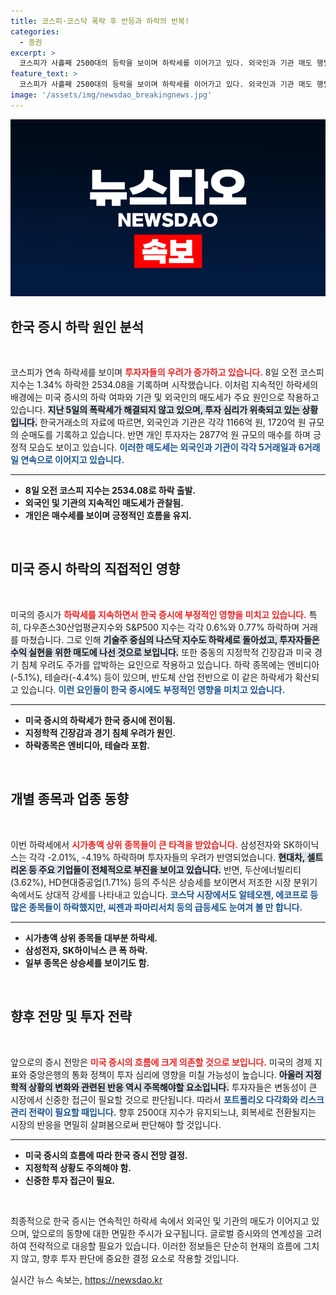 ```yaml
---
title: 코스피·코스닥 폭락 후 반등과 하락의 반복!
categories:
  - 증권
excerpt: >
  코스피가 사흘째 2500대의 등락을 보이며 하락세를 이어가고 있다. 외국인과 기관 매도 행렬 속에 삼성전자와 SK하이닉스 등 주요 종목들이 무기력한 모습을 보이고, 뉴욕 증시의 하락 여파가 이어지는 가운데, 인내의 시간이 계속되고 있다.
feature_text: >
  코스피가 사흘째 2500대의 등락을 보이며 하락세를 이어가고 있다. 외국인과 기관 매도 행렬 속에 삼성전자와 SK하이닉스 등 주요 종목들이 무기력한 모습을 보이고, 뉴욕 증시의 하락 여파가 이어지는 가운데, 인내의 시간이 계속되고 있다.
image: '/assets/img/newsdao_breakingnews.jpg'
---
```


<p><img src="/assets/img/newsdao_breakingnews.jpg" alt="bookingtag 속보" /></p>

<h2 data-ke-size="size26">한국 증시 하락 원인 분석</h2>

<p data-ke-size="size16">&nbsp;</p>

<p>코스피가 연속 하락세를 보이며 <b><span style="color: #ee2323;">투자자들의 우려가 증가하고 있습니다.</span></b> 8일 오전 코스피 지수는 1.34% 하락한 2534.08을 기록하며 시작했습니다. 이처럼 지속적인 하락세의 배경에는 미국 증시의 하락 여파와 기관 및 외국인의 매도세가 주요 원인으로 작용하고 있습니다. <b><span style="background-color: #21538527;">지난 5일의 폭락세가 해결되지 않고 있으며, 투자 심리가 위축되고 있는 상황입니다.</span></b> 한국거래소의 자료에 따르면, 외국인과 기관은 각각 1166억 원, 1720억 원 규모의 순매도를 기록하고 있습니다. 반면 개인 투자자는 2877억 원 규모의 매수를 하며 긍정적 모습도 보이고 있습니다. <b><span style="color: #1a5490;">이러한 매도세는 외국인과 기관이 각각 5거래일과 6거래일 연속으로 이어지고 있습니다.</span></b></p>

<hr>

<ul>
  <li><b>8일 오전 코스피 지수는 2534.08로 하락 출발.</b></li>
  <li><b>외국인 및 기관의 지속적인 매도세가 관찰됨.</b></li>
  <li><b>개인은 매수세를 보이며 긍정적인 흐름을 유지.</b></li>
</ul>

<p data-ke-size="size16">&nbsp;</p>

<h2 data-ke-size="size26">미국 증시 하락의 직접적인 영향</h2>

<p data-ke-size="size16">&nbsp;</p>

<p>미국의 증시가 <b><span style="color: #ee2323;">하락세를 지속하면서 한국 증시에 부정적인 영향을 미치고 있습니다.</span></b> 특히, 다우존스30산업평균지수와 S&amp;P500 지수는 각각 0.6%와 0.77% 하락하며 거래를 마쳤습니다. 그로 인해 <b><span style="background-color: #21538527;">기술주 중심의 나스닥 지수도 하락세로 돌아섰고, 투자자들은 수익 실현을 위한 매도에 나선 것으로 보입니다.</span></b> 또한 중동의 지정학적 긴장감과 미국 경기 침체 우려도 주가를 압박하는 요인으로 작용하고 있습니다. 하락 종목에는 엔비디아(-5.1%), 테슬라(-4.4%) 등이 있으며, 반도체 산업 전반으로 이 같은 하락세가 확산되고 있습니다. <b><span style="color: #1a5490;">이런 요인들이 한국 증시에도 부정적인 영향을 미치고 있습니다.</span></b></p>

<hr>

<ul>
  <li><b>미국 증시의 하락세가 한국 증시에 전이됨.</b></li>
  <li><b>지정학적 긴장감과 경기 침체 우려가 원인.</b></li>
  <li><b>하락종목은 엔비디아, 테슬라 포함.</b></li>
</ul>

<p data-ke-size="size16">&nbsp;</p>

<h2 data-ke-size="size26">개별 종목과 업종 동향</h2>

<p data-ke-size="size16">&nbsp;</p>

<p>이번 하락세에서 <b><span style="color: #ee2323;">시가총액 상위 종목들이 큰 타격을 받았습니다.</span></b> 삼성전자와 SK하이닉스는 각각 -2.01%, -4.19% 하락하며 투자자들의 우려가 반영되었습니다. <b><span style="background-color: #21538527;">현대차, 셀트리온 등 주요 기업들이 전체적으로 부진을 보이고 있습니다.</span></b> 반면, 두산에너빌리티(3.62%), HD현대중공업(1.71%) 등의 주식은 상승세를 보이면서 저조한 시장 분위기 속에서도 상대적 강세를 나타내고 있습니다. <b><span style="color: #1a5490;">코스닥 시장에서도 알테오젠, 에코프로 등 많은 종목들이 하락했지만, 씨젠과 파마리서치 등의 급등세도 눈여겨 볼 만 합니다.</span></b></p>

<hr>

<ul>
  <li><b>시가총액 상위 종목들 대부분 하락세.</b></li>
  <li><b>삼성전자, SK하이닉스 큰 폭 하락.</b></li>
  <li><b>일부 종목은 상승세를 보이기도 함.</b></li>
</ul>

<p data-ke-size="size16">&nbsp;</p>

<h2 data-ke-size="size26">향후 전망 및 투자 전략</h2>

<p data-ke-size="size16">&nbsp;</p>

<p>앞으로의 증시 전망은 <b><span style="color: #ee2323;">미국 증시의 흐름에 크게 의존할 것으로 보입니다.</span></b> 미국의 경제 지표와 중앙은행의 통화 정책이 투자 심리에 영향을 미칠 가능성이 높습니다. <b><span style="background-color: #21538527;">아울러 지정학적 상황의 변화와 관련된 반응 역시 주목해야할 요소입니다.</span></b> 투자자들은 변동성이 큰 시장에서 신중한 접근이 필요할 것으로 판단됩니다. 따라서 <b><span style="color: #1a5490;">포트폴리오 다각화와 리스크 관리 전략이 필요할 때입니다.</span></b> 향후 2500대 지수가 유지되느냐, 회복세로 전환될지는 시장의 반응을 면밀히 살펴봄으로써 판단해야 할 것입니다.</p>

<hr>

<ul>
  <li><b>미국 증시의 흐름에 따라 한국 증시 전망 결정.</b></li>
  <li><b>지정학적 상황도 주의해야 함.</b></li>
  <li><b>신중한 투자 접근이 필요.</b></li>
</ul> 

<p data-ke-size="size16">&nbsp;</p>

<p>최종적으로 한국 증시는 연속적인 하락세 속에서 외국인 및 기관의 매도가 이어지고 있으며, 앞으로의 동향에 대한 면밀한 주시가 요구됩니다. 글로벌 증시와의 연계성을 고려하여 전략적으로 대응할 필요가 있습니다. 이러한 정보들은 단순히 현재의 흐름에 그치지 않고, 향후 투자 판단에 중요한 결정 요소로 작용할 것입니다.  </p>
실시간 뉴스 속보는, <a href="https://newsdao.kr" rel="dofollow">https://newsdao.kr</a>


